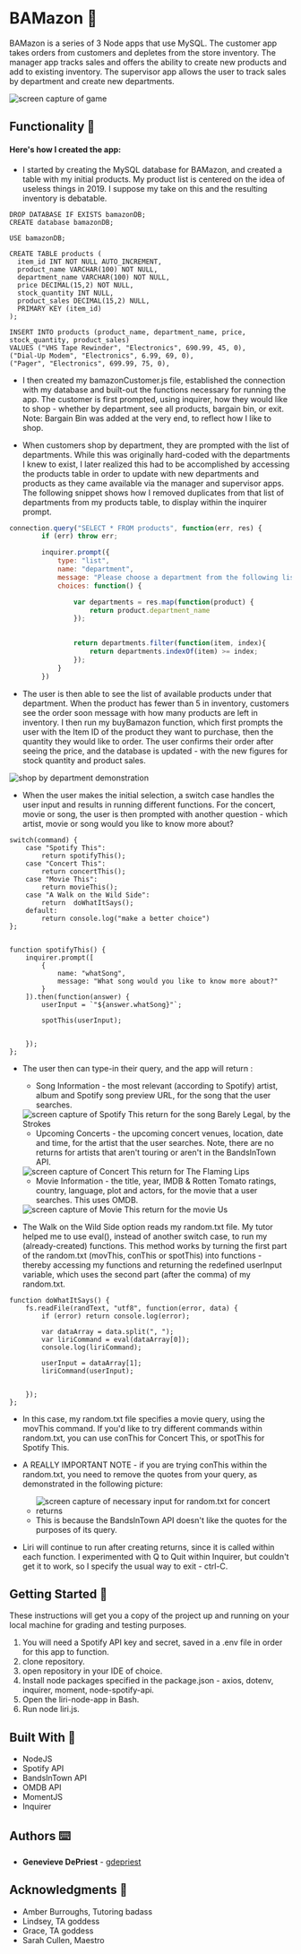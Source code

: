 # BAMazon 🛒

BAMazon is a series of 3 Node apps that use MySQL.  The customer app takes orders from customers and depletes from the store inventory.  The manager app tracks sales and offers the ability to create new products and add to existing inventory.  The supervisor app allows the user to track sales by department and create new departments.

<img src="./images/bamazonCapture.PNG" alt="screen capture of game">

## Functionality 💪
#### Here's how I created the app: 

* I started by creating the MySQL database for BAMazon, and created a table with my initial products.  My product list is centered on the idea of useless things in 2019.  I suppose my take on this and the resulting inventory is debatable.  

```mysql
DROP DATABASE IF EXISTS bamazonDB;
CREATE database bamazonDB;

USE bamazonDB;

CREATE TABLE products (
  item_id INT NOT NULL AUTO_INCREMENT,
  product_name VARCHAR(100) NOT NULL,
  department_name VARCHAR(100) NOT NULL,
  price DECIMAL(15,2) NOT NULL,
  stock_quantity INT NULL, 
  product_sales DECIMAL(15,2) NULL, 
  PRIMARY KEY (item_id)
);

INSERT INTO products (product_name, department_name, price, stock_quantity, product_sales)
VALUES ("VHS Tape Rewinder", "Electronics", 690.99, 45, 0), 
("Dial-Up Modem", "Electronics", 6.99, 69, 0), 
("Pager", "Electronics", 699.99, 75, 0), 
```

* I then created my bamazonCustomer.js file, established the connection with my database and built-out the functions necessary for running the app.  The customer is first prompted, using inquirer, how they would like to shop - whether by department, see all products, bargain bin, or exit.  Note: Bargain Bin was added at the very end, to reflect how I like to shop.

* When customers shop by department, they are prompted with the list of departments.  While this was originally hard-coded with the departments I knew to exist, I later realized this had to be accomplished by accessing the products table in order to update with new departments and products as they came available via the manager and supervisor apps.  The following snippet shows how I removed duplicates from that list of departments from my products table, to display within the inquirer prompt. 

```javascript
connection.query("SELECT * FROM products", function(err, res) {
        if (err) throw err;

        inquirer.prompt({
            type: "list",
            name: "department",
            message: "Please choose a department from the following list:",
            choices: function() {

                var departments = res.map(function(product) {
                    return product.department_name
                });
                

                return departments.filter(function(item, index){
                    return departments.indexOf(item) >= index;
                });
            }
        })

```

*  The user is then able to see the list of available products under that department.  When the product has fewer than 5 in inventory, customers see the order soon message with how many products are left in inventory.  I then run my buyBamazon function, which first prompts the user with the Item ID of the product they want to purchase, then the quantity they would like to order.  The user confirms their order after seeing the price, and the database is updated - with the new figures for stock quantity and product sales.  

<img src="./images/shopByDept.gif" alt="shop by department demonstration">

* When the user makes the initial selection, a switch case handles the user input and results in running different functions.  For the concert, movie or song, the user is then prompted with another question - which artist, movie or song would you like to know more about?  

```
switch(command) {
    case "Spotify This":
        return spotifyThis();
    case "Concert This":
        return concertThis();
    case "Movie This":
        return movieThis();
    case "A Walk on the Wild Side":
        return  doWhatItSays();
    default:
        return console.log("make a better choice")
};
    

function spotifyThis() {
    inquirer.prompt([
        {
            name: "whatSong",
            message: "What song would you like to know more about?"
        }
    ]).then(function(answer) {
        userInput = `"${answer.whatSong}"`;    

        spotThis(userInput);
        
        
    });
};

```

* The user then can type-in their query, and the app will return :
    - Song Information - the most relevant (according to Spotify) artist, album and Spotify song preview URL, for the song that the user searches.
    <img src="./images/spotify-return.PNG" alt="screen capture of Spotify This return for the song Barely Legal, by the Strokes">

    - Upcoming Concerts - the upcoming concert venues, location, date and time, for the artist that the user searches.  Note, there are no returns for artists that aren't touring or aren't in the BandsInTown API. 
    <img src="./images/bands-return.PNG" alt="screen capture of Concert This return for The Flaming Lips">
 
    - Movie Information - the title, year, IMDB & Rotten Tomato ratings, country, language, plot and actors, for the movie that a user searches.  This uses OMDB.
    <img src="./images/movie-return.PNG" alt="screen capture of Movie This return for the movie Us">


* The Walk on the Wild Side option reads my random.txt file.  My tutor helped me to use eval(), instead of another switch case, to run my (already-created) functions.  This method works by turning the first part of the random.txt (movThis, conThis or spotThis) into functions - thereby accessing my functions and returning the redefined userInput variable, which uses the second part (after the comma) of my random.txt.  

```
function doWhatItSays() {
    fs.readFile(randText, "utf8", function(error, data) {
        if (error) return console.log(error);

        var dataArray = data.split(", ");
        var liriCommand = eval(dataArray[0]);
        console.log(liriCommand);

        userInput = dataArray[1];
        liriCommand(userInput);
                    

    });
};

```

* In this case, my random.txt file specifies a movie query, using the movThis command.  If you'd like to try different commands within random.txt, you can use conThis for Concert This, or spotThis for Spotify This.

* A REALLY IMPORTANT NOTE - if you are trying conThis within the random.txt, you need to remove the quotes from your query, as demonstrated in the following picture:
    - <img src="./images/random-text.PNG" alt="screen capture of necessary input for random.txt for concert returns">
    - This is because the BandsInTown API doesn't like the quotes for the purposes of its query.  

* Liri will continue to run after creating returns, since it is called within each function.  I experimented with Q to Quit within Inquirer, but couldn't get it to work, so I specify the usual way to exit - ctrl-C.  


## Getting Started 🏁

These instructions will get you a copy of the project up and running on your local machine for grading and testing purposes. 

1. You will need a Spotify API key and secret, saved in a .env file in order for this app to function.
2. clone repository. 
3. open repository in your IDE of choice.
4. Install node packages specified in the package.json - axios, dotenv, inquirer, moment, node-spotify-api.
5. Open the liri-node-app in Bash.
4. Run node liri.js.



## Built With 🔧

* NodeJS
* Spotify API
* BandsInTown API
* OMDB API
* MomentJS
* Inquirer


## Authors ⌨️

* **Genevieve DePriest** - [gdepriest](https://github.com/gdepriest)

## Acknowledgments 🌟

* Amber Burroughs, Tutoring badass
* Lindsey, TA goddess
* Grace, TA goddess
* Sarah Cullen, Maestro
